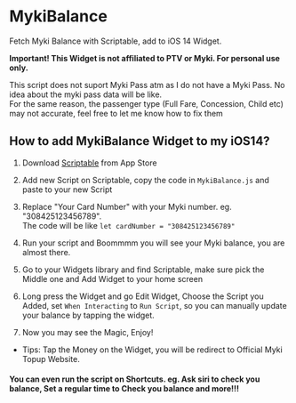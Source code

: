 # MykiBalance  
Fetch Myki Balance with Scriptable, add to iOS 14 Widget.    


**Important! This Widget is not affiliated to PTV or Myki. For personal use only.**

This script does not suport Myki Pass atm as I do not have a Myki Pass. No idea about the myki pass data will be like.  
For the same reason, the passenger type (Full Fare, Concession, Child etc) may not accurate, feel free to let me know how to fix them

## How to add MykiBalance Widget to my iOS14?

1. Download [Scriptable](https://apps.apple.com/us/app/scriptable/id1405459188?ign-mpt=uo%3D4) from App Store

2. Add new Script on Scriptable, copy the code in `MykiBalance.js` and paste to your new Script

3. Replace "Your Card Number" with your Myki number. eg. "308425123456789".   
   The code will be like 
  `let cardNumber = "308425123456789"`

4. Run your script and Boommmm you will see your Myki balance, you are almost there.

5. Go to your Widgets library and find Scriptable, make sure pick the Middle one and Add Widget to your home screen

6. Long press the Widget and go Edit Widget, Choose the Script you Added, set `When Interacting` to `Run Script`, so you can manually update your balance by tapping the widget.

7. Now you may see the Magic, Enjoy!

  * Tips: Tap the Money on the Widget, you will be redirect to Official Myki Topup Website.


#### You can even run the script on Shortcuts. eg. Ask siri to check you balance, Set a regular time to Check you balance and more!!!
   
